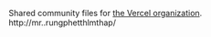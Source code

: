 Shared community files for [the Vercel organization](https://vercel.com/).
http://mr..rungphetthlmthap/
